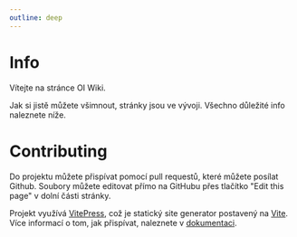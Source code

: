 ```yaml
---
outline: deep
---
```


# Info

Vítejte na stránce OI Wiki.

Jak si jistě můžete všimnout, stránky jsou ve vývoji. Všechno důležité info naleznete níže.

# Contributing

Do projektu můžete přispívat pomocí pull requestů, které můžete posílat Github. Soubory můžete editovat přímo na GitHubu přes tlačítko "Edit this page" v dolní části stránky.

Projekt využívá [VitePress](https://vitepress.dev/), což je statický site generator postavený na [Vite](https://vitejs.dev/). Více informací o tom, jak přispívat, naleznete v [dokumentaci](https://vitepress.dev/guide/markdown).
